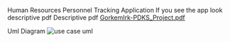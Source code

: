 Human Resources Personnel Tracking Application
If you see the app look descriptive pdf
Descriptive pdf
[GorkemIrk-PDKS_Project.pdf](https://github.com/gorkemirk/PDKS-SYSTEM/files/12885097/GorkemIrk-PDKS_Project.pdf)

Uml Diagram
![use case uml](https://github.com/gorkemirk/PDKS-SYSTEM/assets/57559440/15503ccb-fb68-4f8e-a8c0-1f1413ce298e)


